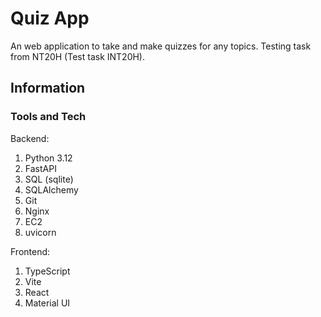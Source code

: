 # Quiz App
An web application to take and make quizzes for any topics. Testing task from NT20H (Test task INT20H).

## Information

### Tools and Tech

Backend:
1. Python 3.12
2. FastAPI
3. SQL (sqlite)
4. SQLAlchemy
5. Git
6. Nginx
7. EC2
8. uvicorn

Frontend:
1. TypeScript
2. Vite
3. React
4. Material UI
